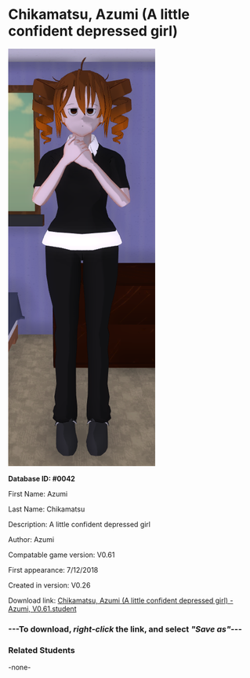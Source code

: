 # Chikamatsu, Azumi (A little confident depressed girl)

<img src="../../Files/Images/Chikamatsu, Azumi (A little confident depressed girl).png" title="Chikamatsu, Azumi (A little confident depressed girl) - Azumi, V0.61">

**Database ID: #0042**

First Name: Azumi

Last Name: Chikamatsu

Description: A little confident depressed girl

Author: Azumi

Compatable game version: V0.61

First appearance: 7/12/2018

Created in version: V0.26

Download link: <a href="https://raw.githubusercontent.com/Arbiter1223/Daigaku-Gurashi-Custom-Students/master/Files/Student%20Files/Chikamatsu%2C%20Azumi%20(A%20little%20confident%20depressed%20girl)%20-%20Azumi%2C%20V0.61.student">Chikamatsu, Azumi (A little confident depressed girl) - Azumi, V0.61.student</a>

### ---**To download, _right-click_ the link, and select _"Save as"_**---

### Related Students

-none-
